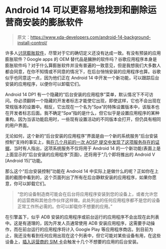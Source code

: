 # Android 14 可以更容易地找到和删除运营商安装的膨胀软件

> 原文：<https://www.xda-developers.com/android-14-background-install-control/>

许多人[讨厌膨胀软件](https://www.xda-developers.com/uninstall-carrier-oem-bloatware-without-root-access/)，尽管对于它的确切定义还没有达成一致。有没有预装的应用膨胀软件？Google apps 的 OEM 替代品是臃肿的软件吗？谷歌应用程序本身是膨胀软件吗？对于什么算膨胀软件并没有普遍的一致意见，但是我想我们大多数人都会同意，在你不知情或不同意的情况下，在后台悄悄安装的应用程序也算。谷歌似乎也同意这一点，因为他们正在 Android 14 中开发一个新功能，可以跟踪后台安装的应用程序，以便你可以卸载它们。

Android 14 DP1 有一个隐藏的“后台安装的应用程序”菜单，默认情况下不可访问。你必须翻转一个隐藏的开发者标志才能使它出现，即使这样，它也不会出现在常规版本的设置中。相反，它出现在一个名为“Spa”的特殊设置版本中，该版本也在开发者标志后面。我不确定“Spa”指的是什么，但它似乎是设置应用程序的某种重构，因为当该功能启用时，一些现有设置活动的不同版本会打开，但仍具有相同的用户界面。

无论如何，这个新的“后台安装的应用程序”界面是由一个新的系统服务“后台安装控制”支持的事实上，我[在几个月前的一次 AOSP 提交中发现了这项服务存在的证据](https://twitter.com/MishaalRahman/status/1590757745447571457)，当时有人指出，这项系统服务不仅将用于 Android 14 的一个新功能(表面上是上面显示的“后台安装的应用程序”页面)，还将用于“几个即将推出的 Android V [Android 15]”功能。

那么这个“后台安装控制”功能在 Android 14 中实际上是做什么的呢？正如你在上面的截图中看到的，这个页面列出了所有在后台静默安装的应用程序，如果你愿意，你可以卸载它们。

> “您的设备制造商可能会在后台将应用程序安装到您的设备上，或者允许您的运营商和其他合作伙伴这样做。此处列出的任何应用程序都不是您的设备正常工作所必需的。你可以卸载你不想要的应用。”

在引擎盖下，似乎 ADB 安装的应用程序或前台运行的应用程序不会出现在此列表中。这是有道理的，因为开发人员通常使用 ADB 安装应用程序，这需要手动操作，而在前台运行的应用程序将计入 Google Play 等应用程序商店。到目前为止，我还没有看到任何应用出现在这个列表中，但它可能对某些设备有用，在这些设备上，[插入运营商的 SIM 卡](https://www.reddit.com/r/assholedesign/comments/nfqbdl/verizon_installs_17_apps_when_you_put_in_their/)会触发十几个不想要的应用的后台安装。
